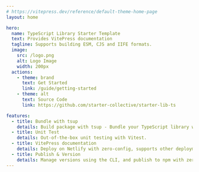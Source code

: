 ```yaml
---
# https://vitepress.dev/reference/default-theme-home-page
layout: home

hero:
  name: TypeScript Library Starter Template
  text: Provides VitePress documentation
  tagline: Supports building ESM, CJS and IIFE formats.
  image:
    src: /logo.png
    alt: Logo Image
    width: 200px
  actions:
    - theme: brand
      text: Get Started
      link: /guide/getting-started
    - theme: alt
      text: Source Code
      link: https://github.com/starter-collective/starter-lib-ts

features:
  - title: Bundle with tsup
    details: Build package with tsup - Bundle your TypeScript library with simple config.
  - title: Unit Test
    details: Out-of-the-box unit testing with Vitest.
  - title: VitePress documentation
    details: Deploy on Netlify with zero-config, supports other deployment methods as well.
  - title: Publish & Version
    details: Manage versions using the CLI, and publish to npm with zero-config
---
```

